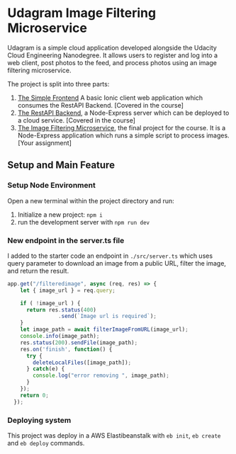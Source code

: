 # Udagram Image Filtering Microservice

Udagram is a simple cloud application developed alongside the Udacity Cloud Engineering Nanodegree. It allows users to register and log into a web client, post photos to the feed, and process photos using an image filtering microservice.

The project is split into three parts:
1. [The Simple Frontend](https://github.com/udacity/cloud-developer/tree/master/course-02/exercises/udacity-c2-frontend)
A basic Ionic client web application which consumes the RestAPI Backend. [Covered in the course]
2. [The RestAPI Backend](https://github.com/udacity/cloud-developer/tree/master/course-02/exercises/udacity-c2-restapi), a Node-Express server which can be deployed to a cloud service. [Covered in the course]
3. [The Image Filtering Microservice](https://github.com/udacity/cloud-developer/tree/master/course-02/project/image-filter-starter-code), the final project for the course. It is a Node-Express application which runs a simple script to process images. [Your assignment]

## Setup and Main Feature

### Setup Node Environment

Open a new terminal within the project directory and run:

1. Initialize a new project: `npm i`
2. run the development server with `npm run dev`

### New endpoint in the server.ts file

I added to the starter code an endpoint in `./src/server.ts` which uses query parameter to download an image from a public URL, filter the image, and return the result.


```typescript
app.get("/filteredimage", async (req, res) => {
    let { image_url } = req.query;

    if ( !image_url ) {
      return res.status(400)
                .send(`Image url is required`);
    }
    let image_path = await filterImageFromURL(image_url);
    console.info(image_path);
    res.status(200).sendFile(image_path);
    res.on('finish', function() {
      try {
        deleteLocalFiles([image_path]);    
      } catch(e) {
        console.log("error removing ", image_path); 
      }
    });    
    return 0;
  });
```

### Deploying system

This project was deploy in a AWS Elastibeanstalk with `eb init`, `eb create` and `eb deploy` commands.
